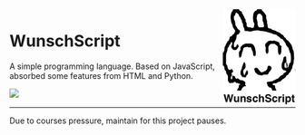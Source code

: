 <img src="imgs/logo.png" align="right" width="128"/>

# WunschScript
A simple programming language. Based on JavaScript, absorbed some features from HTML and Python.

<img src="https://img.shields.io/badge/status-developing-orange"/>

---
Due to courses pressure, maintain for this project pauses.

